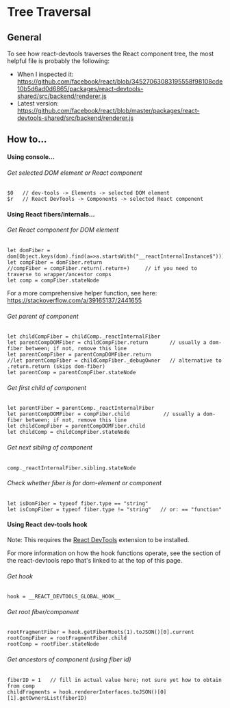 # Tree Traversal

## General

To see how react-devtools traverses the React component tree, the most helpful file is probably the following:
* When I inspected it: https://github.com/facebook/react/blob/34527063083195558f98108cde10b5d6ad0d6865/packages/react-devtools-shared/src/backend/renderer.js
* Latest version: https://github.com/facebook/react/blob/master/packages/react-devtools-shared/src/backend/renderer.js

## How to...

#### Using console...

###### Get selected DOM element or React component
```
$0   // dev-tools -> Elements -> selected DOM element
$r   // React DevTools -> Components -> selected React component
```

#### Using React fibers/internals...

###### Get React component for DOM element
```
let domFiber = dom[Object.keys(dom).find(a=>a.startsWith("__reactInternalInstance$"))]
let compFiber = domFiber.return
//compFiber = compFiber.return(.return+)     // if you need to traverse to wrapper/ancestor comps
let comp = compFiber.stateNode
```

For a more comprehensive helper function, see here: https://stackoverflow.com/a/39165137/2441655

###### Get parent of component
```
let childCompFiber = childComp._reactInternalFiber
let parentCompDOMFiber = childCompFiber.return       // usually a dom-fiber between; if not, remove this line
let parentCompFiber = parentCompDOMFiber.return
//let parentCompFiber = childCompFiber._debugOwner   // alternative to .return.return (skips dom-fiber)
let parentComp = parentCompFiber.stateNode
```

###### Get first child of component
```
let parentFiber = parentComp._reactInternalFiber
let parentCompDOMFiber = compFiber.child           // usually a dom-fiber between; if not, remove this line
let childCompFiber = parentCompDOMFiber.child
let childComp = childCompFiber.stateNode
```

###### Get next sibling of component
```
comp._reactInternalFiber.sibling.stateNode
```

###### Check whether fiber is for dom-element or component
```
let isDomFiber = typeof fiber.type == "string"
let isCompFiber = typeof fiber.type != "string"   // or: == "function"
```

#### Using React dev-tools hook

Note: This requires the [React DevTools](https://chrome.google.com/webstore/detail/react-developer-tools/fmkadmapgofadopljbjfkapdkoienihi?hl=en) extension to be installed.

For more information on how the hook functions operate, see the section of the react-devtools repo that's linked to at the top of this page.

###### Get hook
```
hook = __REACT_DEVTOOLS_GLOBAL_HOOK__
```

###### Get root fiber/component
```
rootFragmentFiber = hook.getFiberRoots(1).toJSON()[0].current
rootCompFiber = rootFragmentFiber.child
rootComp = rootFiber.stateNode
```

###### Get ancestors of component (using fiber id)
```
fiberID = 1   // fill in actual value here; not sure yet how to obtain from comp
childFragments = hook.rendererInterfaces.toJSON()[0][1].getOwnersList(fiberID)
```